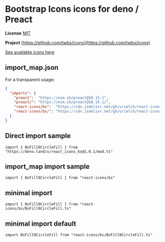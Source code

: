 # Bootstrap Icons icons for deno / Preact

**License** [MIT](https://opensource.org/licenses/MIT)

**Project** [https://github.com/twbs/icons](https://github.com/twbs/icons)

[See available icons here](https://react-icons.github.io/react-icons/icons?name=bs)

## import_map.json

For a transparent usage:

```json
{
  "imports": {
    "preact":  "https://esm.sh/preact@10.15.1",
    "preact/": "https://esm.sh/preact@10.15.1/",
    "react-icons/bs":  "https://cdn.jsdelivr.net/gh/urielch/react-icons-bs@1.0.1/mod.ts",
    "react-icons/bs/": "https://cdn.jsdelivr.net/gh/urielch/react-icons-bs/ico/",
  }
}
```

## Direct import sample

`import { BsFill0CircleFill } from "https://deno.land/x/react_icons_bs@1.0.1/mod.ts"`

## import_map import sample

`import { BsFill0CircleFill } from "react-icons/bs"`

## minimal import

`import { BsFill0CircleFill } from "react-icons/bs/BsFill0CircleFill.ts"`

## minimal import default

`import BsFill0CircleFill from "react-icons/bs/BsFill0CircleFill.ts"`

